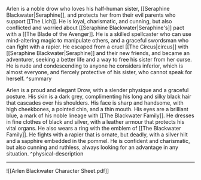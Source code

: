 Arlen is a noble drow who loves his half-human sister, [[Seraphine Blackwater|Seraphine]], and protects her from their evil parents who support [[The Lich]]. He is loyal, charismatic, and cunning, but also conflicted and worried about [[Seraphine Blackwater|Seraphine's]] pact with a [[The Blade of the Avenger]]. He is a skilled spellcaster who can use mind-altering magic to manipulate others, and a graceful swordsman who can fight with a rapier. He escaped from a cruel [[The Circus|circus]] with [[Seraphine Blackwater|Seraphine]] and their new friends, and became an adventurer, seeking a better life and a way to free his sister from her curse. He is rude and condescending to anyone he considers inferior, which is almost everyone, and fiercely protective of his sister, who cannot speak for herself. ^summary

Arlen is a proud and elegant Drow, with a slender physique and a graceful posture. His skin is a dark grey, complimenting his long and silky black hair that cascades over his shoulders. His face is sharp and handsome, with high cheekbones, a pointed chin, and a thin mouth. His eyes are a brilliant blue, a mark of his noble lineage with [[The Blackwater Family]]. He dresses in fine clothes of black and silver, with a leather armour that protects his vital organs. He also wears a ring with the emblem of [[The Blackwater Family]]. He fights with a rapier that is ornate, but deadly, with a silver hilt and a sapphire embedded in the pommel. He is confident and charismatic, but also cunning and ruthless, always looking for an advantage in any situation. ^physical-description

---

![[Arlen Blackwater Character Sheet.pdf]]